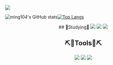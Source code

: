 <img src="https://capsule-render.vercel.app/api?type=Waving&color=gradient&height=200&section=header&text=Hello!&fontColor=d6ace6&fontSize=60" />

![ming104's GitHub stats](https://github-readme-stats.vercel.app/api?username=ming104&show_icons=true&theme=apprentice)[![Top Langs](https://github-readme-stats.vercel.app/api/top-langs/?username=ming104)](https://github.com/anuraghazra/github-readme-stats)

<div align="center">
## 📖Studying📖
<a href="https://unity.com/" target="_blank"><img src="https://img.shields.io/badge/Unity-000000?style=for-the-badge&logo=unity&logoColor=white"/></a>
<a href="https://learn.microsoft.com/en-us/dotnet/csharp/" target="_blank"><img src="https://img.shields.io/badge/C%23-239120?style=for-the-badge&logo=csharp&logoColor=white"/></a>
<a href="https://learn.microsoft.com/ko-kr/cpp/cpp/?view=msvc-170" target="_blank"><img src="https://img.shields.io/badge/C++-00599C?style=flat-square&logo=c%2B%2B&logoColor=white"/></a>

## ⛏️🔨Tools🔨⛏️
<a href="https://github.com/ming104" target="_blank"><img src="https://img.shields.io/badge/GitHub-181717?style=for-the-badge&logo=github&logoColor=white"/></a>
<a href="https://www.jetbrains.com/ko-kr/rider/" target="_blank"><img src="https://img.shields.io/badge/Rider-000000?style=for-the-badge&logo=Rider&logoColor=white"/></a>
<a href="https://www.figma.com/" target="_blank"><img src="https://img.shields.io/badge/Figma-F24E1E?style=for-the-badge&logo=Figma&logoColor=white"/></a>




</div>

<!--
<a href="https://ming10.notion.site/23097dabe46d462e81526dfbe49eb330" target="_blank"><img src="https://img.shields.io/badge/Portfolio-000000?style=for-the-badge&logo=notion&logoColor=white"/></a>
**ming104/ming104** is a ✨ _special_ ✨ repository because its `README.md` (this file) appears on your GitHub profile.
Here are some ideas to get you started:
- 🔭 I’m currently working on ...
- 🌱 I’m currently learning ...
- 👯 I’m looking to collaborate on ...
- 🤔 I’m looking for help with ...
- 💬 Ask me about ...
- 📫 How to reach me: ...
- 😄 Pronouns: ...
- ⚡ Fun fact: ...
-->
